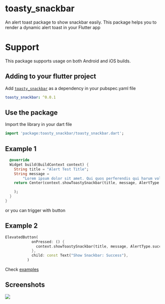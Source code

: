 # toasty_snackbar

An alert toast package to show snackbar easily. This package helps you to render a dynamic alert toast in your Flutter app

# Support

This package supports usage on both Android and iOS builds.

## Adding to your flutter project

Add [`toasty_snackbar`](https://pub.dartlang.org) as a dependency in your pubspec.yaml file

``` yaml
toasty_snackbar: ^0.0.1
```

## Use the package

Import the library in your dart file

``` dart
import 'package:toasty_snackbar/toasty_snackbar.dart';
```

## Example 1

``` dart
  @override
  Widget build(BuildContext context) {
    String title = "Alert Test Title";
    String message =
        "Lorem ipsum dolor sit amet. Qui quos perferendis qui harum voluptatem a dolorum minima est voluptas veritatis. Nam commodi unde quo adipisci itaque sed autem veritatis est mollitia quam. Est delectus ipsum et beatae quasi ea molestias voluptatibus quo Quis culpa ut atque consequatur sit explicabo iste ea natus cumque. Aut quia aliquam 33 nostrum tempora et voluptates quia.";
    return Center(context.showToastySnackbar(title, message, AlertType.info);

    );
  }
}
```
or you can trigger with button

## Example 2

``` dart
ElevatedButton(
            onPressed: () {
              context.showToastySnackbar(title, message, AlertType.success);
            },
            child: const Text("Show Snackbar: Success"),
          )
```



Check [examples](https://github.com/kanieren/toasty_snackbar/tree/master/example)

## Screenshots

![](https://imgur.com/F56sZwm)
